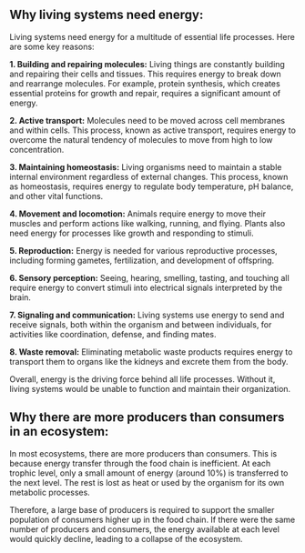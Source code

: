 ## Why living systems need energy:

Living systems need energy for a multitude of essential life processes. Here are some key reasons:

**1. Building and repairing molecules:** Living things are constantly building and repairing their cells and tissues. This requires energy to break down and rearrange molecules. For example, protein synthesis, which creates essential proteins for growth and repair, requires a significant amount of energy.

**2. Active transport:** Molecules need to be moved across cell membranes and within cells. This process, known as active transport, requires energy to overcome the natural tendency of molecules to move from high to low concentration.

**3. Maintaining homeostasis:** Living organisms need to maintain a stable internal environment regardless of external changes. This process, known as homeostasis, requires energy to regulate body temperature, pH balance, and other vital functions.

**4. Movement and locomotion:** Animals require energy to move their muscles and perform actions like walking, running, and flying. Plants also need energy for processes like growth and responding to stimuli.

**5. Reproduction:** Energy is needed for various reproductive processes, including forming gametes, fertilization, and development of offspring.

**6. Sensory perception:** Seeing, hearing, smelling, tasting, and touching all require energy to convert stimuli into electrical signals interpreted by the brain.

**7. Signaling and communication:** Living systems use energy to send and receive signals, both within the organism and between individuals, for activities like coordination, defense, and finding mates.

**8. Waste removal:** Eliminating metabolic waste products requires energy to transport them to organs like the kidneys and excrete them from the body.

Overall, energy is the driving force behind all life processes. Without it, living systems would be unable to function and maintain their organization.

## Why there are more producers than consumers in an ecosystem:

In most ecosystems, there are more producers than consumers. This is because energy transfer through the food chain is inefficient. At each trophic level, only a small amount of energy (around 10%) is transferred to the next level. The rest is lost as heat or used by the organism for its own metabolic processes.

Therefore, a large base of producers is required to support the smaller population of consumers higher up in the food chain. If there were the same number of producers and consumers, the energy available at each level would quickly decline, leading to a collapse of the ecosystem.

